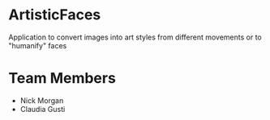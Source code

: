 # ArtisticFaces

Application to convert images into art styles from different movements or to "humanify" faces

# Team Members
 - Nick Morgan
 - Claudia Gusti
